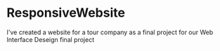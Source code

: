 # ResponsiveWebsite

I've created a website for a tour company as a final project for our Web Interface Deseign final project
